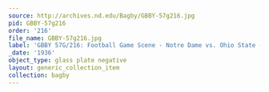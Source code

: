 ```yaml
---
source: http://archives.nd.edu/Bagby/GBBY-57g216.jpg
pid: GBBY-57g216
order: '216'
file_name: GBBY-57g216.jpg
label: 'GBBY 57G/216: Football Game Scene - Notre Dame vs. Ohio State - 1936'
_date: '1936'
object_type: glass plate negative
layout: generic_collection_item
collection: bagby
---
```

